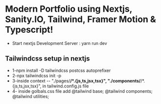 # Modern Portfolio using Nextjs, Sanity.IO, Tailwind, Framer Motion & Typescript!

- Start nextjs Development Server : yarn run dev

## Tailwindcss setup in nextjs

- 1-npm install -D tailwindcss postcss autoprefixer
- 2-npx tailwindcss init -p
- 3-inside context --
  "./pages/**/\*.{js,ts,jsx,tsx}",
  "./components/**/\*.{js,ts,jsx,tsx}", in tailwind.config.js file
- 4- inside golbals.css file add
  @tailwind base;
  @tailwind components;
  @tailwind utilities;

